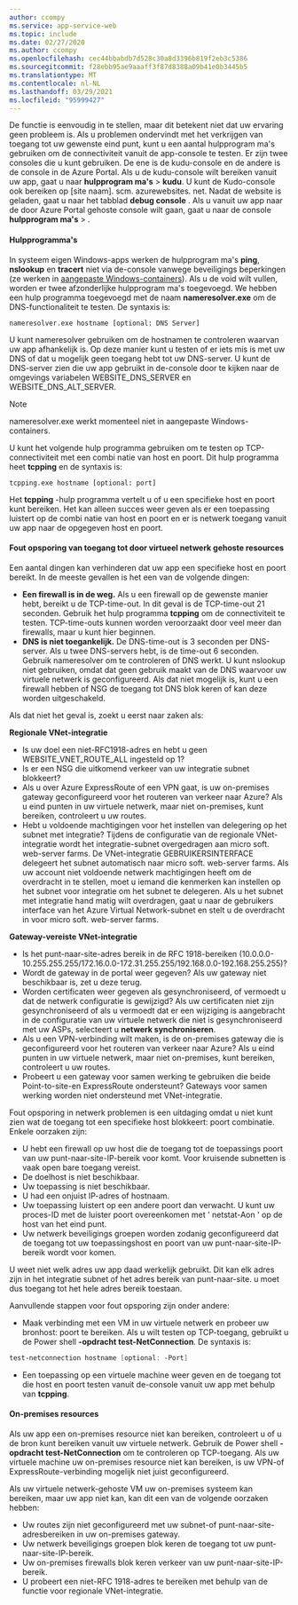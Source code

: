 ```yaml
---
author: ccompy
ms.service: app-service-web
ms.topic: include
ms.date: 02/27/2020
ms.author: ccompy
ms.openlocfilehash: cec44bbabdb7d528c30a8d3396b819f2eb3c5386
ms.sourcegitcommit: f28ebb95ae9aaaff3f87d8388a09b41e0b3445b5
ms.translationtype: MT
ms.contentlocale: nl-NL
ms.lasthandoff: 03/29/2021
ms.locfileid: "95999427"
---
```

De functie is eenvoudig in te stellen, maar dit betekent niet dat uw ervaring geen probleem is. Als u problemen ondervindt met het verkrijgen van toegang tot uw gewenste eind punt, kunt u een aantal hulpprogram ma's gebruiken om de connectiviteit vanuit de app-console te testen. Er zijn twee consoles die u kunt gebruiken. De ene is de kudu-console en de andere is de console in de Azure Portal. Als u de kudu-console wilt bereiken vanuit uw app, gaat u naar **hulpprogram ma's**  >  **kudu**. U kunt de Kudo-console ook bereiken op [site naam]. scm. azurewebsites. net. Nadat de website is geladen, gaat u naar het tabblad **debug console** . Als u vanuit uw app naar de door Azure Portal gehoste console wilt gaan, gaat u naar de console **hulpprogram ma's**  >  .

#### <a name="tools"></a>Hulpprogramma's
In systeem eigen Windows-apps werken de hulpprogram ma's **ping**, **nslookup** en **tracert** niet via de-console vanwege beveiligings beperkingen (ze werken in [aangepaste Windows-containers](../articles/app-service/quickstart-custom-container.md)). Als u de void wilt vullen, worden er twee afzonderlijke hulpprogram ma's toegevoegd. We hebben een hulp programma toegevoegd met de naam **nameresolver.exe** om de DNS-functionaliteit te testen. De syntaxis is:

```console
nameresolver.exe hostname [optional: DNS Server]
```

U kunt nameresolver gebruiken om de hostnamen te controleren waarvan uw app afhankelijk is. Op deze manier kunt u testen of er iets mis is met uw DNS of dat u mogelijk geen toegang hebt tot uw DNS-server. U kunt de DNS-server zien die uw app gebruikt in de-console door te kijken naar de omgevings variabelen WEBSITE_DNS_SERVER en WEBSITE_DNS_ALT_SERVER.

> [!NOTE]
> nameresolver.exe werkt momenteel niet in aangepaste Windows-containers.
>

U kunt het volgende hulp programma gebruiken om te testen op TCP-connectiviteit met een combi natie van host en poort. Dit hulp programma heet **tcpping** en de syntaxis is:

```console
tcpping.exe hostname [optional: port]
```

Het **tcpping** -hulp programma vertelt u of u een specifieke host en poort kunt bereiken. Het kan alleen succes weer geven als er een toepassing luistert op de combi natie van host en poort en er is netwerk toegang vanuit uw app naar de opgegeven host en poort.

#### <a name="debug-access-to-virtual-network-hosted-resources"></a>Fout opsporing van toegang tot door virtueel netwerk gehoste resources
Een aantal dingen kan verhinderen dat uw app een specifieke host en poort bereikt. In de meeste gevallen is het een van de volgende dingen:

* **Een firewall is in de weg.** Als u een firewall op de gewenste manier hebt, bereikt u de TCP-time-out. In dit geval is de TCP-time-out 21 seconden. Gebruik het hulp programma **tcpping** om de connectiviteit te testen. TCP-time-outs kunnen worden veroorzaakt door veel meer dan firewalls, maar u kunt hier beginnen.
* **DNS is niet toegankelijk.** De DNS-time-out is 3 seconden per DNS-server. Als u twee DNS-servers hebt, is de time-out 6 seconden. Gebruik nameresolver om te controleren of DNS werkt. U kunt nslookup niet gebruiken, omdat dat geen gebruik maakt van de DNS waarvoor uw virtuele netwerk is geconfigureerd. Als dat niet mogelijk is, kunt u een firewall hebben of NSG de toegang tot DNS blok keren of kan deze worden uitgeschakeld.

Als dat niet het geval is, zoekt u eerst naar zaken als:

**Regionale VNet-integratie**
* Is uw doel een niet-RFC1918-adres en hebt u geen WEBSITE_VNET_ROUTE_ALL ingesteld op 1?
* Is er een NSG die uitkomend verkeer van uw integratie subnet blokkeert?
* Als u over Azure ExpressRoute of een VPN gaat, is uw on-premises gateway geconfigureerd voor het routeren van verkeer naar Azure? Als u eind punten in uw virtuele netwerk, maar niet on-premises, kunt bereiken, controleert u uw routes.
* Hebt u voldoende machtigingen voor het instellen van delegering op het subnet met integratie? Tijdens de configuratie van de regionale VNet-integratie wordt het integratie-subnet overgedragen aan micro soft. web-server farms. De VNet-integratie GEBRUIKERSINTERFACE delegeert het subnet automatisch naar micro soft. web-server farms. Als uw account niet voldoende netwerk machtigingen heeft om de overdracht in te stellen, moet u iemand die kenmerken kan instellen op het subnet voor integratie om het subnet te delegeren. Als u het subnet met integratie hand matig wilt overdragen, gaat u naar de gebruikers interface van het Azure Virtual Network-subnet en stelt u de overdracht in voor micro soft. web-server farms.

**Gateway-vereiste VNet-integratie**
* Is het punt-naar-site-adres bereik in de RFC 1918-bereiken (10.0.0.0-10.255.255.255/172.16.0.0-172.31.255.255/192.168.0.0-192.168.255.255)?
* Wordt de gateway in de portal weer gegeven? Als uw gateway niet beschikbaar is, zet u deze terug.
* Worden certificaten weer gegeven als gesynchroniseerd, of vermoedt u dat de netwerk configuratie is gewijzigd?  Als uw certificaten niet zijn gesynchroniseerd of als u vermoedt dat er een wijziging is aangebracht in de configuratie van uw virtuele netwerk die niet is gesynchroniseerd met uw ASPs, selecteert u **netwerk synchroniseren**.
* Als u een VPN-verbinding wilt maken, is de on-premises gateway die is geconfigureerd voor het routeren van verkeer naar Azure? Als u eind punten in uw virtuele netwerk, maar niet on-premises, kunt bereiken, controleert u uw routes.
* Probeert u een gateway voor samen werking te gebruiken die beide Point-to-site-en ExpressRoute ondersteunt? Gateways voor samen werking worden niet ondersteund met VNet-integratie.

Fout opsporing in netwerk problemen is een uitdaging omdat u niet kunt zien wat de toegang tot een specifieke host blokkeert: poort combinatie. Enkele oorzaken zijn:

* U hebt een firewall op uw host die de toegang tot de toepassings poort van uw punt-naar-site-IP-bereik voor komt. Voor kruisende subnetten is vaak open bare toegang vereist.
* De doelhost is niet beschikbaar.
* Uw toepassing is niet beschikbaar.
* U had een onjuist IP-adres of hostnaam.
* Uw toepassing luistert op een andere poort dan verwacht. U kunt uw proces-ID met de luister poort overeenkomen met ' netstat-Aon ' op de host van het eind punt.
* Uw netwerk beveiligings groepen worden zodanig geconfigureerd dat de toegang tot uw toepassingshost en poort van uw punt-naar-site-IP-bereik wordt voor komen.

U weet niet welk adres uw app daad werkelijk gebruikt. Dit kan elk adres zijn in het integratie subnet of het adres bereik van punt-naar-site. u moet dus toegang tot het hele adres bereik toestaan.

Aanvullende stappen voor fout opsporing zijn onder andere:

* Maak verbinding met een VM in uw virtuele netwerk en probeer uw bronhost: poort te bereiken. Als u wilt testen op TCP-toegang, gebruikt u de Power shell **-opdracht test-NetConnection**. De syntaxis is:

```powershell
test-netconnection hostname [optional: -Port]
```

* Een toepassing op een virtuele machine weer geven en de toegang tot die host en poort testen vanuit de-console vanuit uw app met behulp van **tcpping**.

#### <a name="on-premises-resources"></a>On-premises resources ####

Als uw app een on-premises resource niet kan bereiken, controleert u of u de bron kunt bereiken vanuit uw virtuele netwerk. Gebruik de Power shell **-opdracht test-NetConnection** om te controleren op TCP-toegang. Als uw virtuele machine uw on-premises resource niet kan bereiken, is uw VPN-of ExpressRoute-verbinding mogelijk niet juist geconfigureerd.

Als uw virtuele netwerk-gehoste VM uw on-premises systeem kan bereiken, maar uw app niet kan, kan dit een van de volgende oorzaken hebben:

* Uw routes zijn niet geconfigureerd met uw subnet-of punt-naar-site-adresbereiken in uw on-premises gateway.
* Uw netwerk beveiligings groepen blok keren de toegang tot uw punt-naar-site-IP-bereik.
* Uw on-premises firewalls blok keren verkeer van uw punt-naar-site-IP-bereik.
* U probeert een niet-RFC 1918-adres te bereiken met behulp van de functie voor regionale VNet-integratie.
